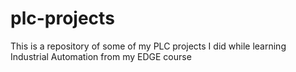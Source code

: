 # plc-projects
This is a repository of some of my PLC projects I did while learning Industrial Automation from my EDGE course
